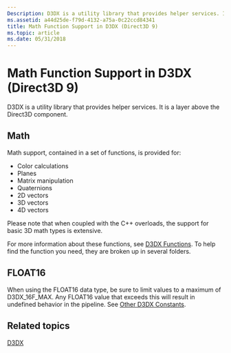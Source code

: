 ```yaml
---
Description: D3DX is a utility library that provides helper services. It is a layer above the Direct3D component.
ms.assetid: a44d25de-f79d-4132-a75a-0c22ccd84341
title: Math Function Support in D3DX (Direct3D 9)
ms.topic: article
ms.date: 05/31/2018
---
```


# Math Function Support in D3DX (Direct3D 9)

D3DX is a utility library that provides helper services. It is a layer above the Direct3D component.

## Math

Math support, contained in a set of functions, is provided for:

-   Color calculations
-   Planes
-   Matrix manipulation
-   Quaternions
-   2D vectors
-   3D vectors
-   4D vectors

Please note that when coupled with the C++ overloads, the support for basic 3D math types is extensive.

For more information about these functions, see [D3DX Functions](dx9-graphics-reference-d3dx-functions.md). To help find the function you need, they are broken up in several folders.

## FLOAT16

When using the FLOAT16 data type, be sure to limit values to a maximum of D3DX\_16F\_MAX. Any FLOAT16 value that exceeds this will result in undefined behavior in the pipeline. See [Other D3DX Constants](other-d3dx-constants.md).

## Related topics

<dl> <dt>

[D3DX](d3dx.md)
</dt> </dl>

 

 



